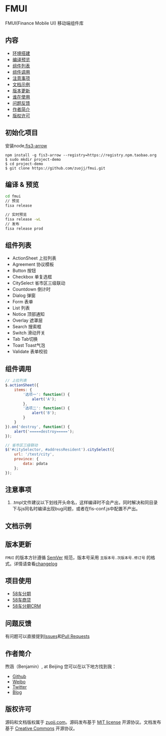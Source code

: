# FMUI
FMUI(Finance Mobile UI) 移动端组件库

## 内容
* [环境搭建](#quick-start)
* [编译预览](#compile-preview)
* [组件列表](#widget-list)
* [组件调用](#widget-using)
* [注意事项](#attention-list)
* [文档示例](#document-demo)
* [版本更新](#version-upadate)
* [谁在使用](#project-use)
* [问题反馈](#question-feedback)
* [作者简介](#author-introduce)
* [版权许可](#copyright-license)

<a name="quick-start"></a>
## 初始化项目
安装node,[fis3-arrow](https://github.com/zuojj/fis3-arrow.git)

```
npm install -g fis3-arrow --registry=https://registry.npm.taobao.org
$ sudo mkdir project-demo
$ cd project-demo
$ git clone https://github.com/zuojj/fmui.git
```

<a name="compile-preview"></a>
## 编译 & 预览

```bash
cd fmui
// 预览
fisa release 

// 实时预览
fisa release -wL
// 发布
fisa release prod
```

<a name="widget-list"></a>
## 组件列表
*   ActionSheet     上拉列表
*   Agreement       协议模板
*   Button          按钮
*   Checkbox        单复选框
*   CitySelect      省市区三级联动
*   Countdown       倒计时
*   Dialog          弹窗
*   Form            表单
*   List            列表
*   Notice          顶部通知
*   Overlay         遮罩层
*   Search          搜索框
*   Switch          滑动开关
*   Tab             Tab切换
*   Toast           Toast气泡
*   Validate        表单校验

<a name="widget-using"></a>
## 组件调用

```javascript
// 上拉列表
$.actionSheet({
    items: {
        '选项一': function() {
            alert('A');
        },
        '选项二': function() {
            alert('B');
        }
    }
}).on('destroy', function() {
    alert('=====destroy=====');
});
```
```javascript
// 省市区三级联动
$('#citySelector, #addressResident').citySelect({
    url: '/test/city',
    province: {
        data: pdata
    };
});
```
<a name="attention-list"></a>
## 注意事项
1. .tmpl文件建议以下划线开头命名，这样编译时不会产出，同时解决和同目录下与js同名时编译出现bug问题，或者在fis-conf.js中配置不产出。

<a name="document-demo"></a>
## 文档示例

<a name="version-upadate"></a>
## 版本更新
`FMUI` 的版本方针遵循 [SemVer](http://semver.org/lang/zh-CN/) 规范，版本号采用 `主版本号.次版本号.修订号` 的格式。详情请查看[changelog](https://github.com/benjamin-zuo/fmui/blob/master/changelog.md)

<a name="project-use"></a>
## 项目使用
* [58车分期](http://chefenqi.58.com)
* [58车商贷](http://csd.58.com)
* [58车分期CRM](http://cfqm.58v5.cn)

<a name="question-feedback"></a>
## 问题反馈
有问题可以直接提到[Issues](https://github.com/benjamin-zuo/fmui/issues/new)和[Pull Requests](https://github.com/benjamin-zuo/fmui/pulls)

<a name="author-introduce"></a>
## 作者简介
煦涵（Benjamin）, at Beijing
您可以在以下地方找到我： 
* [Github](https://github.com/zuojj)
* [Weibo](http://weibo.com/cuew1987) 
* [Twitter](https://twitter.com/zuojj)
* [Blog](http://www.zuojj.com)


<a name="copyright-license"></a>
## 版权许可
源码和文档版权属于 [zuojj.com](http://www.zuojj.com)。源码发布基于 [MIT license](http://opensource.org/licenses/MIT) 开源协议。文档发布基于 [Creative Commons](http://creativecommons.org/licenses/by/4.0/) 开源协议。
